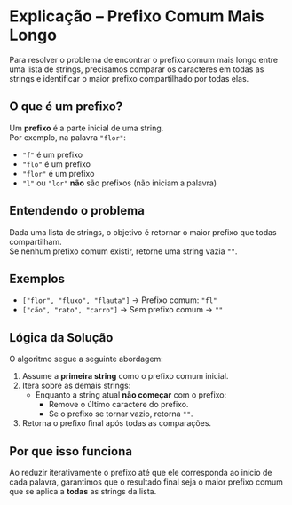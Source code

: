 # Explicação – Prefixo Comum Mais Longo

Para resolver o problema de encontrar o prefixo comum mais longo entre uma lista de strings, precisamos comparar os caracteres em todas as strings e identificar o maior prefixo compartilhado por todas elas.

## O que é um prefixo?

Um **prefixo** é a parte inicial de uma string.  
Por exemplo, na palavra `"flor"`:

- `"f"` é um prefixo
- `"flo"` é um prefixo
- `"flor"` é um prefixo
- `"l"` ou `"lor"` **não** são prefixos (não iniciam a palavra)

## Entendendo o problema

Dada uma lista de strings, o objetivo é retornar o maior prefixo que todas compartilham.  
Se nenhum prefixo comum existir, retorne uma string vazia `""`.

## Exemplos

- `["flor", "fluxo", "flauta"]` → Prefixo comum: `"fl"`
- `["cão", "rato", "carro"]` → Sem prefixo comum → `""`

## Lógica da Solução

O algoritmo segue a seguinte abordagem:

1. Assume a **primeira string** como o prefixo comum inicial.
2. Itera sobre as demais strings:
   - Enquanto a string atual **não começar** com o prefixo:
     - Remove o último caractere do prefixo.
     - Se o prefixo se tornar vazio, retorna `""`.
3. Retorna o prefixo final após todas as comparações.

## Por que isso funciona

Ao reduzir iterativamente o prefixo até que ele corresponda ao início de cada palavra, garantimos que o resultado final seja o maior prefixo comum que se aplica a **todas** as strings da lista.

